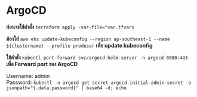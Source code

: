 # ArgoCD
**ก่อนจะใช้คำสั่ง**  ` terraform apply -var-file="var.tfvars ` <br>

**ต้องใส่** ` aws eks update-kubeconfig --region ap-southeast-1 --name ${clustername} --profile produser ` **เพื่อ update kubeconfig** <br>

**ใช้คำสั่ง** ` kubectl port-forward svc/argocd-helm-server -n argocd 8080:443 ` **เพื่อ Forward port ของ ArgoCD** <br>

Username: admin <br>
Password: `kubectl -n argocd get secret argocd-initial-admin-secret -o jsonpath="{.data.password}" | base64 -d; echo`